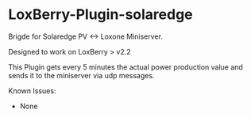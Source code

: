 # LoxBerry-Plugin-solaredge
Brigde for Solaredge PV <-> Loxone Miniserver.

Designed to work on LoxBerry > v2.2

This Plugin gets every 5 minutes the actual power production value and sends it to the miniserver via udp messages. 

Known Issues:
* None
